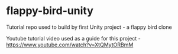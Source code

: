 # flappy-bird-unity
Tutorial repo used to build by first Unity project - a flappy bird clone

Youtube tutorial video used as a guide for this project - https://www.youtube.com/watch?v=XtQMytORBmM
